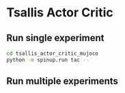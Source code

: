 # Tsallis Actor Critic
## Run single experiment
```sh
cd tsallis_actor_critic_mujoco
python -m spinup.run tac --
```
## Run multiple experiments
